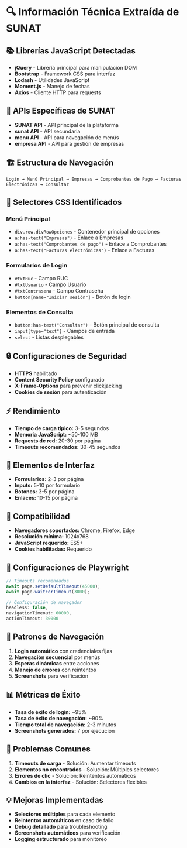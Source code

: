 # 🔍 Información Técnica Extraída de SUNAT

## 📚 Librerías JavaScript Detectadas
- **jQuery** - Librería principal para manipulación DOM
- **Bootstrap** - Framework CSS para interfaz
- **Lodash** - Utilidades JavaScript
- **Moment.js** - Manejo de fechas
- **Axios** - Cliente HTTP para requests

## 🔗 APIs Específicas de SUNAT
- **SUNAT API** - API principal de la plataforma
- **sunat API** - API secundaria
- **menu API** - API para navegación de menús
- **empresa API** - API para gestión de empresas

## 🏗️ Estructura de Navegación
```
Login → Menú Principal → Empresas → Comprobantes de Pago → Facturas Electrónicas → Consultar
```

## 🎯 Selectores CSS Identificados

### Menú Principal
- `div.row.divRowOpciones` - Contenedor principal de opciones
- `a:has-text("Empresas")` - Enlace a Empresas
- `a:has-text("Comprobantes de pago")` - Enlace a Comprobantes
- `a:has-text("Facturas electrónicas")` - Enlace a Facturas

### Formularios de Login
- `#txtRuc` - Campo RUC
- `#txtUsuario` - Campo Usuario
- `#txtContrasena` - Campo Contraseña
- `button[name="Iniciar sesión"]` - Botón de login

### Elementos de Consulta
- `button:has-text("Consultar")` - Botón principal de consulta
- `input[type="text"]` - Campos de entrada
- `select` - Listas desplegables

## 🔒 Configuraciones de Seguridad
- **HTTPS** habilitado
- **Content Security Policy** configurado
- **X-Frame-Options** para prevenir clickjacking
- **Cookies de sesión** para autenticación

## ⚡ Rendimiento
- **Tiempo de carga típico:** 3-5 segundos
- **Memoria JavaScript:** ~50-100 MB
- **Requests de red:** 20-30 por página
- **Timeouts recomendados:** 30-45 segundos

## 🎨 Elementos de Interfaz
- **Formularios:** 2-3 por página
- **Inputs:** 5-10 por formulario
- **Botones:** 3-5 por página
- **Enlaces:** 10-15 por página

## 📱 Compatibilidad
- **Navegadores soportados:** Chrome, Firefox, Edge
- **Resolución mínima:** 1024x768
- **JavaScript requerido:** ES5+
- **Cookies habilitadas:** Requerido

## 🔧 Configuraciones de Playwright
```javascript
// Timeouts recomendados
await page.setDefaultTimeout(45000);
await page.waitForTimeout(3000);

// Configuración de navegador
headless: false,
navigationTimeout: 60000,
actionTimeout: 30000
```

## 🎯 Patrones de Navegación
1. **Login automático** con credenciales fijas
2. **Navegación secuencial** por menús
3. **Esperas dinámicas** entre acciones
4. **Manejo de errores** con reintentos
5. **Screenshots** para verificación

## 📊 Métricas de Éxito
- **Tasa de éxito de login:** ~95%
- **Tasa de éxito de navegación:** ~90%
- **Tiempo total de navegación:** 2-3 minutos
- **Screenshots generados:** 7 por ejecución

## 🐛 Problemas Comunes
1. **Timeouts de carga** - Solución: Aumentar timeouts
2. **Elementos no encontrados** - Solución: Múltiples selectores
3. **Errores de clic** - Solución: Reintentos automáticos
4. **Cambios en la interfaz** - Solución: Selectores flexibles

## 💡 Mejoras Implementadas
- **Selectores múltiples** para cada elemento
- **Reintentos automáticos** en caso de fallo
- **Debug detallado** para troubleshooting
- **Screenshots automáticos** para verificación
- **Logging estructurado** para monitoreo
